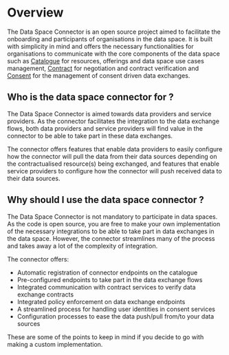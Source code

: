 # Overview

The Data Space Connector is an open source project aimed to facilitate the onboarding and participants of organisations in the data space. It is built with simplicity in mind and offers the necessary functionalities for organisations to communicate with the core components of the data space such as [Catalogue](https://github.com/Prometheus-X-association/catalog-api) for resources, offerings and data space use cases management, [Contract](https://github.com/Prometheus-X-association/contract-manager) for negotiation and contract verification and [Consent](https://github.com/Prometheus-X-association/consent-manager) for the management of consent driven data exchanges.

## Who is the data space connector for ?

The Data Space Connector is aimed towards data providers and service providers. As the connector facilitates the integration to the data exchange flows, both data providers and service providers will find value in the connector to be able to take part in these data exchanges.

The connector offers features that enable data providers to easily configure how the connector will pull the data from their data sources depending on the contractualised resource(s) being exchanged, and features that enable service providers to configure how the connector will push received data to their data sources.

## Why should I use the data space connector ?

The Data Space Connector is not mandatory to participate in data spaces. As the code is open source, you are free to make your own implementation of the necessary integrations to be able to take part in data exchanges in the data space. However, the connector streamlines many of the process and takes away a lot of the complexity of integration.

The connector offers:
- Automatic registration of connector endpoints on the catalogue
- Pre-configured endpoints to take part in the data exchange flows
- Integrated communication with contract services to verify data exchange contracts
- Integrated policy enforcement on data exchange endpoints
- A streamlined process for handling user identities in consent services
- Configuration processes to ease the data push/pull from/to your data sources

These are some of the points to keep in mind if you decide to go with making a custom implementation.

